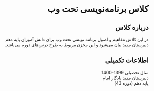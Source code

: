 <div dir='rtl'>

# کلاس برنامه‌نویسی تحت وب

## درباره کلاس

در این کلاس مفاهیم و اصول برنامه نویسی تحت وب برای دانش آموزان پایه دهم دبیرستان مفید بیان می‌شود و این مخزن مربوط به طرح درس‌های دوره می‌باشد.

## اطلاعات تکمیلی

سال تحصیلی 1399-1400
<br/>
دبیرستان مفید یادگار امام
<br/>
پایه دهم (دوره 43)
<br/>

</div>
